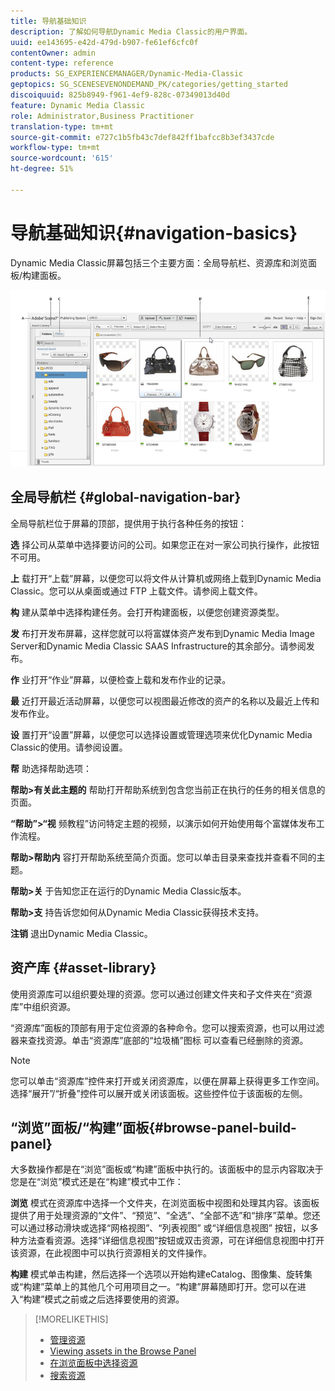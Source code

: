 ```yaml
---
title: 导航基础知识
description: 了解如何导航Dynamic Media Classic的用户界面。
uuid: ee143695-e42d-479d-b907-fe61ef6cfc0f
contentOwner: admin
content-type: reference
products: SG_EXPERIENCEMANAGER/Dynamic-Media-Classic
geptopics: SG_SCENESEVENONDEMAND_PK/categories/getting_started
discoiquuid: 825b8949-f961-4ef9-828c-07349013d40d
feature: Dynamic Media Classic
role: Administrator,Business Practitioner
translation-type: tm+mt
source-git-commit: e727c1b5fb43c7def842ff1bafcc8b3ef3437cde
workflow-type: tm+mt
source-wordcount: '615'
ht-degree: 51%

---
```



# 导航基础知识{#navigation-basics}

Dynamic Media Classic屏幕包括三个主要方面：全局导航栏、资源库和浏览面板/构建面板。

![导航基础知识](/help/assets/gs_navigation_basics_popup_popup.png)

## 全局导航栏 {#global-navigation-bar}

全局导航栏位于屏幕的顶部，提供用于执行各种任务的按钮：

**选** 择公司从菜单中选择要访问的公司。如果您正在对一家公司执行操作，此按钮不可用。

**上** 载打开“上载”屏幕，以便您可以将文件从计算机或网络上载到Dynamic Media Classic。您可以从桌面或通过 FTP 上载文件。请参阅上载文件。

**构** 建从菜单中选择构建任务。会打开构建面板，以便您创建资源类型。

**发** 布打开发布屏幕，这样您就可以将富媒体资产发布到Dynamic Media Image Server和Dynamic Media Classic SAAS Infrastructure的其余部分。请参阅发布。

**作** 业打开“作业”屏幕，以便检查上载和发布作业的记录。

**最** 近打开最近活动屏幕，以便您可以视图最近修改的资产的名称以及最近上传和发布作业。

**设** 置打开“设置”屏幕，以便您可以选择设置或管理选项来优化Dynamic Media Classic的使用。请参阅设置。

**帮** 助选择帮助选项：

**帮助>有关此主题的** 帮助打开帮助系统到包含您当前正在执行的任务的相关信息的页面。

**“帮助”>“视** 频教程”访问特定主题的视频，以演示如何开始使用每个富媒体发布工作流程。

**帮助>帮助内** 容打开帮助系统至简介页面。您可以单击目录来查找并查看不同的主题。

**帮助>关** 于告知您正在运行的Dynamic Media Classic版本。

**帮助>支** 持告诉您如何从Dynamic Media Classic获得技术支持。

**注销** 退出Dynamic Media Classic。

## 资产库 {#asset-library}

使用资源库可以组织要处理的资源。您可以通过创建文件夹和子文件夹在“资源库”中组织资源。

“资源库”面板的顶部有用于定位资源的各种命令。您可以搜索资源，也可以用过滤器来查找资源。单击“资源库”底部的“垃圾桶”图标  可以查看已经删除的资源。

>[!NOTE]
>
>您可以单击“资源库”控件来打开或关闭资源库，以便在屏幕上获得更多工作空间。选择“展开”/“折叠”控件可以展开或关闭该面板。这些控件位于该面板的左侧。

## “浏览”面板/“构建”面板{#browse-panel-build-panel}

大多数操作都是在“浏览”面板或“构建”面板中执行的。该面板中的显示内容取决于您是在“浏览”模式还是在“构建”模式中工作：

**浏览** 模式在资源库中选择一个文件夹，在浏览面板中视图和处理其内容。该面板提供了用于处理资源的“文件”、“预览”、“全选”、“全部不选”和“排序”菜单。您还可以通过移动滑块或选择“网格视图”、“列表视图” 或“详细信息视图” 按钮，以多种方法查看资源。选择“详细信息视图”按钮或双击资源，可在详细信息视图中打开该资源，在此视图中可以执行资源相关的文件操作。

**构建** 模式单击构建，然后选择一个选项以开始构建eCatalog、图像集、旋转集或“构建”菜单上的其他几个可用项目之一。“构建”屏幕随即打开。您可以在进入“构建”模式之前或之后选择要使用的资源。

>[!MORELIKETHIS]
>
>* [管理资源](about-managing-assets.md)
>* [Viewing assets in the Browse Panel](viewing-assets-browse-panel.md#viewing_assets_in_the_browse_panel)
>* [在浏览面板中选择资源](selecting-assets-browse-panel.md#selecting_assets_in_the_browse_panel)
>* [搜索资源](searching-assets.md#searching_assets)

